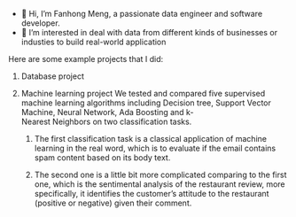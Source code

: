 - 👋 Hi, I’m Fanhong Meng, a passionate data engineer and software developer.
- 👀 I’m interested in deal with data from different kinds of businesses or industies to build real-world application

Here are some example projects that I did:

1. Database project

2. Machine learning project
    We tested and compared five supervised machine learning algorithms including Decision tree, Support Vector Machine, Neural Network, Ada Boosting and k-   
    Nearest Neighbors on two classification tasks.


    1) The first classification task is a classical application of machine learning in the real word, which is to evaluate if the email contains spam content 
       based on its body text.

    2) The second one is a little bit more complicated comparing to the first one, which is the sentimental analysis of the restaurant review, more specifically, 
       it identifies the customer’s attitude to the restaurant (positive or negative) given their comment.


